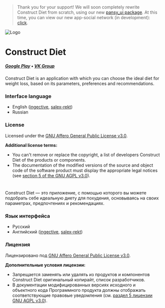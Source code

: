 >Thank you for your support! We will soon completely rewrite Construct Diet from scratch, using our new [pansy_ui package](https://github.com/oneLab-Projects/pansy_ui). At this time, you can view our new app-social network (in development): [click](https://github.com/oneLab-Projects/picbox).

![Logo](https://pp.userapi.com/c849120/v849120284/1c3e26/hNzyR7pitdI.jpg)

# Construct Diet
##### [Google Play](https://play.google.com/store/apps/details?id=work.onelab.construct_diet) • [VK Group](https://vk.com/onelab)

Construct Diet is an application with which you can choose the ideal diet for weight loss, based on its parameters, preferences and recommendations.

### Interface language

* English ([ingective](https://github.com/ingective), [salex-rekt](https://github.com/salex-rekt))
* Russian

### License

Licensed under the [GNU Affero General Public License v3.0](https://github.com/oneLab-Projects/Construct-Diet/blob/master/LICENSE).

**Additional license terms:**

* You can't remove or replace the copyright, a list of developers Construct Diet of the products or components.
* The documentation of the modified versions of the source and object code of the software product must display the appropriate legal notices (see [section 5 of the GNU AGPL v3.0](https://github.com/oneLab-Projects/Construct-Diet/blob/master/LICENSE#L196)).

#
Construct Diet — это приложение, с помощью которого вы можете подобрать себе идеальную диету для похудения, основываясь на своих параметрах, предпочтениях и рекомендациях.

### Язык интерфейса

* Русский
* Английский ([ingective](https://github.com/ingective), [salex-rekt](https://github.com/salex-rekt))

### Лицензия

Лицензировано под [GNU Affero General Public License v3.0](https://github.com/oneLab-Projects/Construct-Diet/blob/master/LICENSE).

**Дополнительные условия лицензии:**

* Запрещается заменять или удалять из продуктов и компонентов Construct Diet оригинальный копирайт, список разработчиков.
* В документации модифицированных версиях исходного и объектного кода Программного продукта должны отображать соответствующие правовые уведомления (см. [раздел 5 лицензии GNU AGPL v3.0](https://github.com/oneLab-Projects/Construct-Diet/blob/master/LICENSE#L196)).
